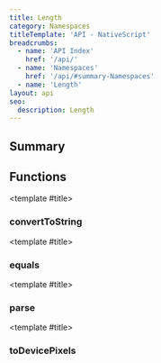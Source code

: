 ```yaml
---
title: Length
category: Namespaces
titleTemplate: 'API - NativeScript'
breadcrumbs:
  - name: 'API Index'
    href: '/api/'
  - name: 'Namespaces'
    href: '/api/#summary-Namespaces'
  - name: 'Length'
layout: api
seo:
  description: Length
---
```


<!-- This page is auto generated, do not edit manually. -->
<!-- Run "yarn generate:api-docs" to regenerate -->

<script setup lang="ts">
  import { provide } from "vue";
  import API_DATA from "./Length.data.json";
  
  provide('API_DATA', API_DATA);
</script>

<APIRefHierarchy v-once />

## <Heading ignore>Summary</Heading>

<APIRefSummary v-once />

## Functions

<div class="">

<APIRef for="40934" v-once>

<template #title>

### convertToString

</template>

</APIRef>

</div>

<div class="">

<APIRef for="40926" v-once>

<template #title>

### equals

</template>

</APIRef>

</div>

<div class="">

<APIRef for="40923" v-once>

<template #title>

### parse

</template>

</APIRef>

</div>

<div class="">

<APIRef for="40930" v-once>

<template #title>

### toDevicePixels

</template>

</APIRef>

</div>
